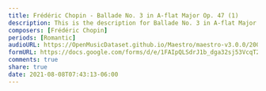 ```yaml
---
title: Frédéric Chopin - Ballade No. 3 in A-flat Major Op. 47 (1)
description: This is the description for Ballade No. 3 in A-flat Major Op. 47 by Frédéric Chopin
composers: [Frédéric Chopin]
periods: [Romantic]
audioURL: https://OpenMusicDataset.github.io/Maestro/maestro-v3.0.0/2008/MIDI-Unprocessed_07_R2_2008_01-05_ORIG_MID--AUDIO_07_R2_2008_wav--4.midi
formURL: https://docs.google.com/forms/d/e/1FAIpQLSdrJ1b_dga32sj53VcqT2SOUsBA0ycl65rrj4Pw6m3D8bDO3A/viewform
comments: true
share: true
date: 2021-08-08T07:43:13-06:00
---
```

